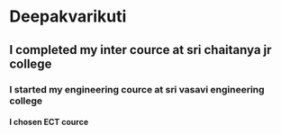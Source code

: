 # Deepakvarikuti
## I completed my inter cource at sri chaitanya jr college
### I started my engineering cource at sri vasavi engineering college
#### I chosen ECT cource
